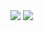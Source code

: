 <picture>
  <source media="(prefers-color-scheme: dark)" srcset="https://github-readme-stats-git-masterrstaa-rickstaa.vercel.app/api?username=yujincheng08&show_icons=true&theme=onedark&include_all_commits=true&show=reviews,discussions_answered&rank_icon=percentile&role=OWNER,ORGANIZATION_MEMBER,COLLABORATOR">
  <img src="https://github-readme-stats-git-masterrstaa-rickstaa.vercel.app/api?username=yujincheng08&show_icons=true&include_all_commits=true&show=reviews,discussions_answered&rank_icon=percentile&role=OWNER,ORGANIZATION_MEMBER,COLLABORATOR">
</picture>

<picture>
  <source media="(prefers-color-scheme: dark)" srcset="https://github-readme-stats-git-masterrstaa-rickstaa.vercel.app/api/top-langs/?username=yujincheng08&layout=compact&exclude_repo=Hardware-Course&theme=onedark&hide=Jupyter%20Notebook,MATLAB&role=OWNER,ORGANIZATION_MEMBER&langs_count=10">
  <img src="https://github-readme-stats-git-masterrstaa-rickstaa.vercel.app/api/top-langs/?username=yujincheng08&layout=compact&exclude_repo=Hardware-Course&hide=Jupyter%20Notebook,MATLAB&role=OWNER,ORGANIZATION_MEMBER&langs_count=10">
</picture>

<!--
**yujincheng08/yujincheng08** is a ✨ _special_ ✨ repository because its `README.md` (this file) appears on your GitHub profile.

Here are some ideas to get you started:

- 🔭 I’m currently working on ...
- 🌱 I’m currently learning ...
- 👯 I’m looking to collaborate on ...
- 🤔 I’m looking for help with ...
- 💬 Ask me about ...
- 📫 How to reach me: ...
- 😄 Pronouns: ...
- ⚡ Fun fact: ...
-->
